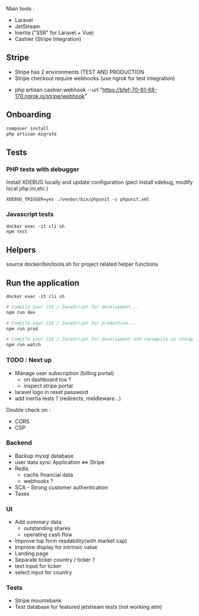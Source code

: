 Main tools : 
 * Laravel
 * JetStream
 * Inertia ("SSR" for Laravel + Vue)
 * Cashier (Stripe Integration)

## Stripe
* Stripe has 2 environments (TEST AND PRODUCTION
* Stripe checkout require webhooks (use ngrok for test integration)
 - php artisan cashier:webhook --url "https://bfef-70-81-68-170.ngrok.io/stripe/webhook"
 
## Onboarding

```sh
composer install
php artisan migrate
```

## Tests

### PHP tests with debugger
Install XDEBUG locally and update configuration (pecl install xdebug, modify local php.ini,etc.)
```shell
XDEBUG_TRIGGER=yes ./vendor/bin/phpunit -c phpunit.xml
```

### Javascript tests
```shell
docker exec -it cli sh
npm test
```

## Helpers

source docker/bin/tools.sh for project related helper functions


## Run the application

```shell
docker exec -it cli sh
```

```sh
# Compile your CSS / JavaScript for development...
npm run dev

# Compile your CSS / JavaScript for production...
npm run prod

# Compile your CSS / JavaScript for development and recompile on change...
npm run watch
```

### TODO : Next up
* Manage user subscription (billing portal)
  * on dashboard too ?
  * inspect stripe portal
* laravel logo in reset password
* add inertia tests ? (redirects, middleware...)

Double check on :
* CORS
* CSP

### Backend
* Backup mysql database
* user data sync Application <=> Stripe
* Redis
    - cache financial data
    - webhooks ?
* SCA - Strong customer authentication
* Taxes

### UI
* Add summary data
    * outstanding shares
    * operating cash flow
* Improve top form readability(with market cap)
* Improve display for intrinsic value
* Landing page
* Separate ticker country / ticker ?
* text input for ticker
* select input for country

### Tests
* Stripe mountebank
* Test database for featured jetstream tests (not working atm)
